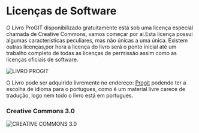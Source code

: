 
#                                      Licenças de Software

     
   O Livro ProGIT disponibilizado gratuitamente está sob uma licença especial chamada de Creative Commons, vamos começar por ai.Esta licença possui algumas características peculiares, mas não únicas a uma única. Existem outras licenças,por hora a licença do livro será o ponto inicial até um trabalho completo de todas as licenças de permissão assim como as licenças oficiais de software.  

![LIVRO PROGIT](https://git-scm.com/images/progit2.png)
  

 O Livro pode ser adquirido livremente no endereço: [Progit](https://git-scm.com/book/en/v2) podendo ter a escolha de idioma para o portugues, como é um material livre carece de tradução, logo nem todo o livro está em portugues.  
###                                   Creative Commons 3.0


![CREATIVE COMMONS 3.0](https://mirrors.creativecommons.org/presskit/buttons/88x31/png/by-nc-sa.eu.png)
